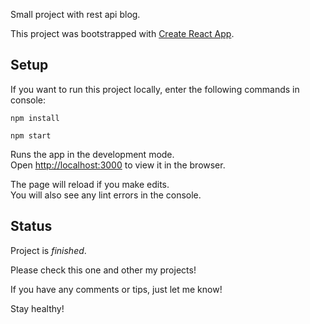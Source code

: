 Small project with rest api blog.

This project was bootstrapped with [Create React App](https://github.com/facebook/create-react-app).

## Setup

If you want to run this project locally, enter the following commands in console:

`npm install`

`npm start`

Runs the app in the development mode.<br />
Open [http://localhost:3000](http://localhost:3000) to view it in the browser.

The page will reload if you make edits.<br />
You will also see any lint errors in the console.

## Status

Project is _finished_.

Please check this one and other my projects!

If you have any comments or tips, just let me know!

Stay healthy!
